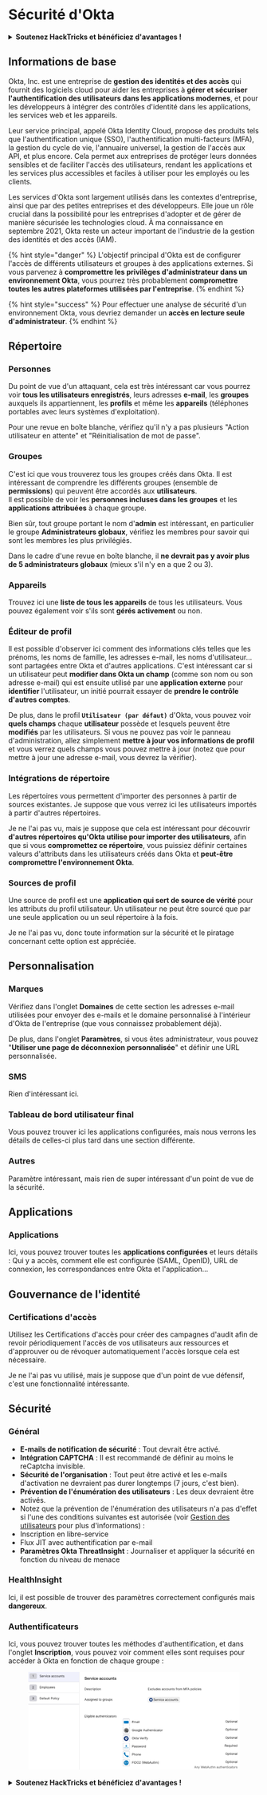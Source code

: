 # Sécurité d'Okta

<details>

<summary><strong>Soutenez HackTricks et bénéficiez d'avantages !</strong></summary>

* Si vous souhaitez voir votre **entreprise annoncée dans HackTricks** ou si vous souhaitez accéder à la **dernière version de PEASS ou télécharger HackTricks en PDF**, consultez les [**PLANS D'ABONNEMENT**](https://github.com/sponsors/carlospolop) !
* Obtenez le [**swag officiel PEASS & HackTricks**](https://peass.creator-spring.com)
* Découvrez [**The PEASS Family**](https://opensea.io/collection/the-peass-family), notre collection exclusive de [**NFTs**](https://opensea.io/collection/the-peass-family)
* **Rejoignez** 💬 [**le groupe Discord**](https://discord.gg/hRep4RUj7f) ou le [**groupe Telegram**](https://t.me/peass) ou **suivez** moi sur **Twitter** 🐦 [**@carlospolopm**](https://twitter.com/carlospolopm)**.**
* **Partagez vos astuces de piratage en soumettant des PR aux** [**HackTricks**](https://github.com/carlospolop/hacktricks) et [**HackTricks Cloud**](https://github.com/carlospolop/hacktricks-cloud) dépôts GitHub.

</details>

## Informations de base

Okta, Inc. est une entreprise de **gestion des identités et des accès** qui fournit des logiciels cloud pour aider les entreprises à **gérer et sécuriser l'authentification des utilisateurs dans les applications modernes**, et pour les développeurs à intégrer des contrôles d'identité dans les applications, les services web et les appareils.

Leur service principal, appelé Okta Identity Cloud, propose des produits tels que l'authentification unique (SSO), l'authentification multi-facteurs (MFA), la gestion du cycle de vie, l'annuaire universel, la gestion de l'accès aux API, et plus encore. Cela permet aux entreprises de protéger leurs données sensibles et de faciliter l'accès des utilisateurs, rendant les applications et les services plus accessibles et faciles à utiliser pour les employés ou les clients.

Les services d'Okta sont largement utilisés dans les contextes d'entreprise, ainsi que par des petites entreprises et des développeurs. Elle joue un rôle crucial dans la possibilité pour les entreprises d'adopter et de gérer de manière sécurisée les technologies cloud. À ma connaissance en septembre 2021, Okta reste un acteur important de l'industrie de la gestion des identités et des accès (IAM).

{% hint style="danger" %}
L'objectif principal d'Okta est de configurer l'accès de différents utilisateurs et groupes à des applications externes. Si vous parvenez à **compromettre les privilèges d'administrateur dans un environnement Okta**, vous pourrez très probablement **compromettre toutes les autres plateformes utilisées par l'entreprise**.
{% endhint %}

{% hint style="success" %}
Pour effectuer une analyse de sécurité d'un environnement Okta, vous devriez demander un **accès en lecture seule d'administrateur**.
{% endhint %}

## Répertoire

### Personnes

Du point de vue d'un attaquant, cela est très intéressant car vous pourrez voir **tous les utilisateurs enregistrés**, leurs adresses **e-mail**, les **groupes** auxquels ils appartiennent, les **profils** et même les **appareils** (téléphones portables avec leurs systèmes d'exploitation).

Pour une revue en boîte blanche, vérifiez qu'il n'y a pas plusieurs "Action utilisateur en attente" et "Réinitialisation de mot de passe".

### Groupes

C'est ici que vous trouverez tous les groupes créés dans Okta. Il est intéressant de comprendre les différents groupes (ensemble de **permissions**) qui peuvent être accordés aux **utilisateurs**.\
Il est possible de voir les **personnes incluses dans les groupes** et les **applications attribuées** à chaque groupe.

Bien sûr, tout groupe portant le nom d'**admin** est intéressant, en particulier le groupe **Administrateurs globaux**, vérifiez les membres pour savoir qui sont les membres les plus privilégiés.

Dans le cadre d'une revue en boîte blanche, il **ne devrait pas y avoir plus de 5 administrateurs globaux** (mieux s'il n'y en a que 2 ou 3).

### Appareils

Trouvez ici une **liste de tous les appareils** de tous les utilisateurs. Vous pouvez également voir s'ils sont **gérés activement** ou non.

### Éditeur de profil

Il est possible d'observer ici comment des informations clés telles que les prénoms, les noms de famille, les adresses e-mail, les noms d'utilisateur... sont partagées entre Okta et d'autres applications. C'est intéressant car si un utilisateur peut **modifier dans Okta un champ** (comme son nom ou son adresse e-mail) qui est ensuite utilisé par une **application externe** pour **identifier** l'utilisateur, un initié pourrait essayer de **prendre le contrôle d'autres comptes**.

De plus, dans le profil **`Utilisateur (par défaut)`** d'Okta, vous pouvez voir **quels champs** chaque **utilisateur** possède et lesquels peuvent être **modifiés** par les utilisateurs. Si vous ne pouvez pas voir le panneau d'administration, allez simplement **mettre à jour vos informations de profil** et vous verrez quels champs vous pouvez mettre à jour (notez que pour mettre à jour une adresse e-mail, vous devrez la vérifier).

### Intégrations de répertoire

Les répertoires vous permettent d'importer des personnes à partir de sources existantes. Je suppose que vous verrez ici les utilisateurs importés à partir d'autres répertoires.

Je ne l'ai pas vu, mais je suppose que cela est intéressant pour découvrir **d'autres répertoires qu'Okta utilise pour importer des utilisateurs**, afin que si vous **compromettez ce répertoire**, vous puissiez définir certaines valeurs d'attributs dans les utilisateurs créés dans Okta et **peut-être compromettre l'environnement Okta**.

### Sources de profil

Une source de profil est une **application qui sert de source de vérité** pour les attributs du profil utilisateur. Un utilisateur ne peut être sourcé que par une seule application ou un seul répertoire à la fois.

Je ne l'ai pas vu, donc toute information sur la sécurité et le piratage concernant cette option est appréciée.

## Personnalisation

### Marques

Vérifiez dans l'onglet **Domaines** de cette section les adresses e-mail utilisées pour envoyer des e-mails et le domaine personnalisé à l'intérieur d'Okta de l'entreprise (que vous connaissez probablement déjà).

De plus, dans l'onglet **Paramètres**, si vous êtes administrateur, vous pouvez "**Utiliser une page de déconnexion personnalisée**" et définir une URL personnalisée.

### SMS

Rien d'intéressant ici.

### Tableau de bord utilisateur final

Vous pouvez trouver ici les applications configurées, mais nous verrons les détails de celles-ci plus tard dans une section différente.

### Autres

Paramètre intéressant, mais rien de super intéressant d'un point de vue de la sécurité.

## Applications

### Applications

Ici, vous pouvez trouver toutes les **applications configurées** et leurs détails : Qui y a accès, comment elle est configurée (SAML, OpenID), URL de connexion, les correspondances entre Okta et l'application...

## Gouvernance de l'identité

### Certifications d'accès

Utilisez les Certifications d'accès pour créer des campagnes d'audit afin de revoir périodiquement l'accès de vos utilisateurs aux ressources et d'approuver ou de révoquer automatiquement l'accès lorsque cela est nécessaire.

Je ne l'ai pas vu utilisé, mais je suppose que d'un point de vue défensif, c'est une fonctionnalité intéressante.

## Sécurité

### Général

* **E-mails de notification de sécurité** : Tout devrait être activé.
* **Intégration CAPTCHA** : Il est recommandé de définir au moins le reCaptcha invisible.
* **Sécurité de l'organisation** : Tout peut être activé et les e-mails d'activation ne devraient pas durer longtemps (7 jours, c'est bien).
* **Prévention de l'énumération des utilisateurs** : Les deux devraient être activés.
* Notez que la prévention de l'énumération des utilisateurs n'a pas d'effet si l'une des conditions suivantes est autorisée (voir [Gestion des utilisateurs](https://help.okta.com/oie/en-us/Content/Topics/users-groups-profiles/usgp-main.htm) pour plus d'informations) :
* Inscription en libre-service
* Flux JIT avec authentification par e-mail
* **Paramètres Okta ThreatInsight** : Journaliser et appliquer la sécurité en fonction du niveau de menace
### HealthInsight

Ici, il est possible de trouver des paramètres correctement configurés mais **dangereux**.

### Authentificateurs

Ici, vous pouvez trouver toutes les méthodes d'authentification, et dans l'onglet **Inscription**, vous pouvez voir comment elles sont requises pour accéder à Okta en fonction de chaque groupe :

<figure><img src="../.gitbook/assets/image (21).png" alt=""><figcaption></figcaption></figure>

<details>

<summary><strong>Soutenez HackTricks et bénéficiez d'avantages !</strong></summary>

* Si vous souhaitez voir votre **entreprise annoncée dans HackTricks** ou si vous souhaitez accéder à la **dernière version de PEASS ou télécharger HackTricks en PDF**, consultez les [**PLANS D'ABONNEMENT**](https://github.com/sponsors/carlospolop) !
* Obtenez le [**swag officiel PEASS & HackTricks**](https://peass.creator-spring.com)
* Découvrez [**The PEASS Family**](https://opensea.io/collection/the-peass-family), notre collection exclusive de [**NFTs**](https://opensea.io/collection/the-peass-family)
* **Rejoignez le** 💬 [**groupe Discord**](https://discord.gg/hRep4RUj7f) ou le [**groupe Telegram**](https://t.me/peass) ou **suivez** moi sur **Twitter** 🐦 [**@carlospolopm**](https://twitter.com/carlospolopm)**.**
* **Partagez vos astuces de piratage en soumettant des PR aux** [**HackTricks**](https://github.com/carlospolop/hacktricks) et [**HackTricks Cloud**](https://github.com/carlospolop/hacktricks-cloud) github repos.

</details>
